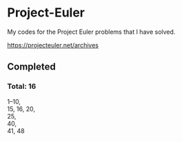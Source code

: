 # Project-Euler

My codes for the Project Euler problems that I have solved.

https://projecteuler.net/archives


## Completed
### Total: 16
1–10,  
15, 16, 20,  
25,  
40,  
41, 48
